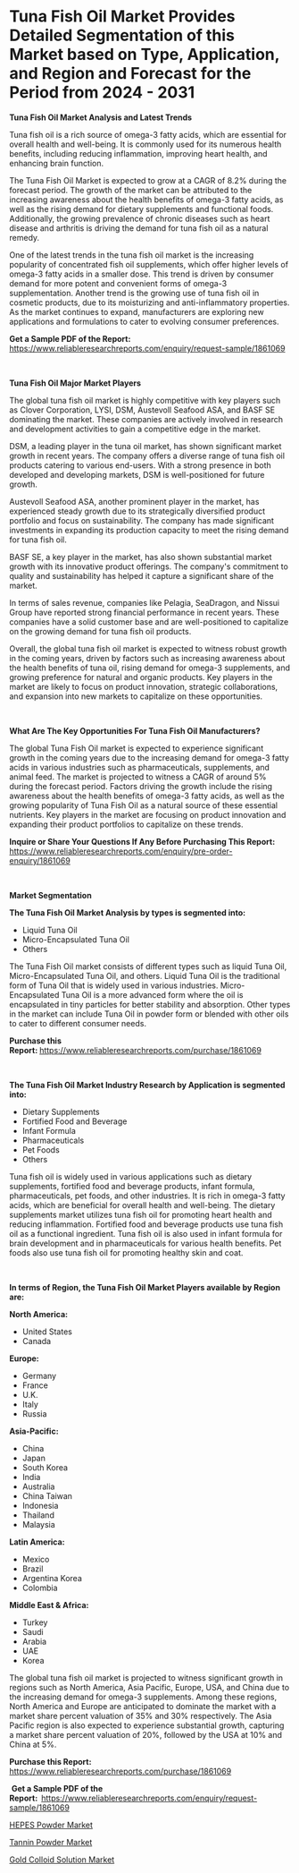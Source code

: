 <p><h1>Tuna Fish Oil Market Provides Detailed Segmentation of this Market based on Type, Application, and Region and Forecast for the Period from 2024 - 2031</h1></p><p><strong>Tuna Fish Oil Market Analysis and Latest Trends</strong></p>
<p><p>Tuna fish oil is a rich source of omega-3 fatty acids, which are essential for overall health and well-being. It is commonly used for its numerous health benefits, including reducing inflammation, improving heart health, and enhancing brain function.</p><p>The Tuna Fish Oil Market is expected to grow at a CAGR of 8.2% during the forecast period. The growth of the market can be attributed to the increasing awareness about the health benefits of omega-3 fatty acids, as well as the rising demand for dietary supplements and functional foods. Additionally, the growing prevalence of chronic diseases such as heart disease and arthritis is driving the demand for tuna fish oil as a natural remedy.</p><p>One of the latest trends in the tuna fish oil market is the increasing popularity of concentrated fish oil supplements, which offer higher levels of omega-3 fatty acids in a smaller dose. This trend is driven by consumer demand for more potent and convenient forms of omega-3 supplementation. Another trend is the growing use of tuna fish oil in cosmetic products, due to its moisturizing and anti-inflammatory properties. As the market continues to expand, manufacturers are exploring new applications and formulations to cater to evolving consumer preferences.</p></p>
<p><strong>Get a Sample PDF of the Report:&nbsp;</strong> <a href="https://www.reliableresearchreports.com/enquiry/request-sample/1861069">https://www.reliableresearchreports.com/enquiry/request-sample/1861069</a></p>
<p>&nbsp;</p>
<p><strong>Tuna Fish Oil Major Market Players</strong></p>
<p><p>The global tuna fish oil market is highly competitive with key players such as Clover Corporation, LYSI, DSM, Austevoll Seafood ASA, and BASF SE dominating the market. These companies are actively involved in research and development activities to gain a competitive edge in the market.</p><p>DSM, a leading player in the tuna oil market, has shown significant market growth in recent years. The company offers a diverse range of tuna fish oil products catering to various end-users. With a strong presence in both developed and developing markets, DSM is well-positioned for future growth.</p><p>Austevoll Seafood ASA, another prominent player in the market, has experienced steady growth due to its strategically diversified product portfolio and focus on sustainability. The company has made significant investments in expanding its production capacity to meet the rising demand for tuna fish oil.</p><p>BASF SE, a key player in the market, has also shown substantial market growth with its innovative product offerings. The company's commitment to quality and sustainability has helped it capture a significant share of the market.</p><p>In terms of sales revenue, companies like Pelagia, SeaDragon, and Nissui Group have reported strong financial performance in recent years. These companies have a solid customer base and are well-positioned to capitalize on the growing demand for tuna fish oil products.</p><p>Overall, the global tuna fish oil market is expected to witness robust growth in the coming years, driven by factors such as increasing awareness about the health benefits of tuna oil, rising demand for omega-3 supplements, and growing preference for natural and organic products. Key players in the market are likely to focus on product innovation, strategic collaborations, and expansion into new markets to capitalize on these opportunities.</p></p>
<p>&nbsp;</p>
<p><strong>What Are The Key Opportunities For Tuna Fish Oil Manufacturers?</strong></p>
<p><p>The global Tuna Fish Oil market is expected to experience significant growth in the coming years due to the increasing demand for omega-3 fatty acids in various industries such as pharmaceuticals, supplements, and animal feed. The market is projected to witness a CAGR of around 5% during the forecast period. Factors driving the growth include the rising awareness about the health benefits of omega-3 fatty acids, as well as the growing popularity of Tuna Fish Oil as a natural source of these essential nutrients. Key players in the market are focusing on product innovation and expanding their product portfolios to capitalize on these trends.</p></p>
<p><strong>Inquire or Share Your Questions If Any Before Purchasing This Report:</strong> <a href="https://www.reliableresearchreports.com/enquiry/pre-order-enquiry/1861069">https://www.reliableresearchreports.com/enquiry/pre-order-enquiry/1861069</a></p>
<p>&nbsp;</p>
<p><strong>Market Segmentation</strong></p>
<p><strong>The Tuna Fish Oil Market Analysis by types is segmented into:</strong></p>
<p><ul><li>Liquid Tuna Oil</li><li>Micro-Encapsulated Tuna Oil</li><li>Others</li></ul></p>
<p><p>The Tuna Fish Oil market consists of different types such as liquid Tuna Oil, Micro-Encapsulated Tuna Oil, and others. Liquid Tuna Oil is the traditional form of Tuna Oil that is widely used in various industries. Micro-Encapsulated Tuna Oil is a more advanced form where the oil is encapsulated in tiny particles for better stability and absorption. Other types in the market can include Tuna Oil in powder form or blended with other oils to cater to different consumer needs.</p></p>
<p><strong>Purchase this Report:&nbsp;</strong><a href="https://www.reliableresearchreports.com/purchase/1861069">https://www.reliableresearchreports.com/purchase/1861069</a></p>
<p>&nbsp;</p>
<p><strong>The Tuna Fish Oil Market Industry Research by Application is segmented into:</strong></p>
<p><ul><li>Dietary Supplements</li><li>Fortified Food and Beverage</li><li>Infant Formula</li><li>Pharmaceuticals</li><li>Pet Foods</li><li>Others</li></ul></p>
<p><p>Tuna fish oil is widely used in various applications such as dietary supplements, fortified food and beverage products, infant formula, pharmaceuticals, pet foods, and other industries. It is rich in omega-3 fatty acids, which are beneficial for overall health and well-being. The dietary supplements market utilizes tuna fish oil for promoting heart health and reducing inflammation. Fortified food and beverage products use tuna fish oil as a functional ingredient. Tuna fish oil is also used in infant formula for brain development and in pharmaceuticals for various health benefits. Pet foods also use tuna fish oil for promoting healthy skin and coat.</p></p>
<p>&nbsp;</p>
<p><strong>In terms of Region, the Tuna Fish Oil Market Players available by Region are:</strong></p>
<p>
    <p> <strong> North America: </strong>
        <ul>
            <li>United States</li>
            <li>Canada</li>
        </ul>
        </p> 
    <p> <strong> Europe: </strong>
        <ul>
            <li>Germany</li>
            <li>France</li>
            <li>U.K.</li>
            <li>Italy</li>
            <li>Russia</li>
        </ul>
        </p> 
    <p> <strong> Asia-Pacific: </strong>
        <ul>
            <li>China</li>
            <li>Japan</li>
            <li>South Korea</li>
            <li>India</li>
            <li>Australia</li>
            <li>China Taiwan</li>
            <li>Indonesia</li>
            <li>Thailand</li>
            <li>Malaysia</li>
        </ul>
        </p> 
    <p> <strong> Latin America: </strong>
        <ul>
            <li>Mexico</li>
            <li>Brazil</li>
            <li>Argentina Korea</li>
            <li>Colombia</li>
        </ul>
        </p> 
    <p> <strong> Middle East & Africa: </strong>
        <ul>
            <li>Turkey</li>
            <li>Saudi</li>
            <li>Arabia</li>
            <li>UAE</li>
            <li>Korea</li>
        </ul>
    </p>
    </p>
<p><p>The global tuna fish oil market is projected to witness significant growth in regions such as North America, Asia Pacific, Europe, USA, and China due to the increasing demand for omega-3 supplements. Among these regions, North America and Europe are anticipated to dominate the market with a market share percent valuation of 35% and 30% respectively. The Asia Pacific region is also expected to experience substantial growth, capturing a market share percent valuation of 20%, followed by the USA at 10% and China at 5%.</p></p>
<p><strong>Purchase this Report: </strong><a href="https://www.reliableresearchreports.com/purchase/1861069">https://www.reliableresearchreports.com/purchase/1861069</a></p>
<p>&nbsp;<strong>Get a Sample PDF of the Report:&nbsp;&nbsp;</strong><a href="https://www.reliableresearchreports.com/enquiry/request-sample/1861069">https://www.reliableresearchreports.com/enquiry/request-sample/1861069</a></p>
<p><strong></strong></p>
<p><p><a href="https://github.com/nicholepatriciadoylenwnrjr0/Market-Research-Report-List-1/blob/main/hepes-powder-market.md">HEPES Powder Market</a></p><p><a href="https://github.com/wwwkeltoum/Market-Research-Report-List-2/blob/main/tannin-powder-market.md">Tannin Powder Market</a></p><p><a href="https://github.com/gamblestampleyjenny50m5sl6/Market-Research-Report-List-1/blob/main/gold-colloid-solution-market.md">Gold Colloid Solution Market</a></p></p>